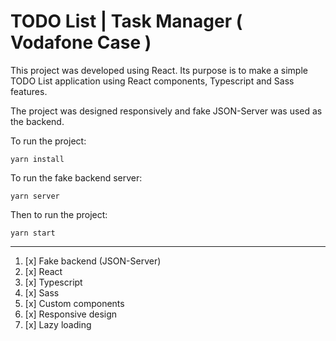 # TODO List | Task Manager ( Vodafone Case )

This project was developed using React. Its purpose is to make a simple TODO List application using React components, Typescript and Sass features.

The project was designed responsively and fake JSON-Server was used as the backend.

To run the project:

```yarn install ```

To run the fake backend server:

```yarn server```

Then to run the project:

```yarn start```

___


1. [x] Fake backend (JSON-Server)
2. [x] React
3. [x] Typescript
4. [x] Sass
5. [x] Custom components
6. [x] Responsive design
7. [x] Lazy loading
